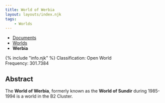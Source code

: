 ```yaml
---
title: World of Werbia
layout: layouts/index.njk
tags:
    - Worlds
---
```

<nav class="text-sm breadcrumbs pb-5">
    <ul>
        <li><a href="/docs">Documents</a></li>
        <li><a href="/docs/world">Worlds</a></li>
        <li><b>Werbia</b></li>
    </ul>
</nav>

<div class="alert shadow-lg">
    <div>
        {% include "info.njk" %}
        <span>
        Classification: <span class="text-green-500">Open World</span><br>
        Frequency: 301.7384
        </span>
    </div>
</div>

## Abstract
The **World of Werbia**, formerly known as the **World of Sundir** during 1985-1994 is a world in the B2 Cluster.